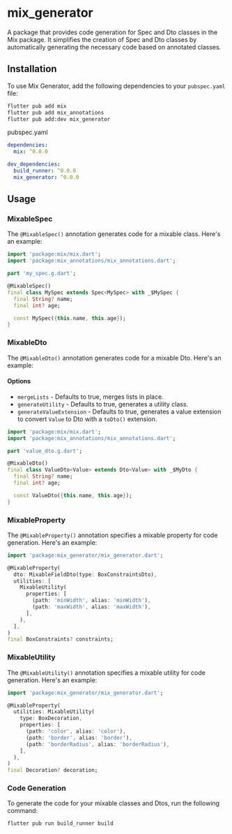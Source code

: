 # mix_generator

A package that provides code generation for Spec and Dto classes in the Mix package. It simplifies the creation of Spec and Dto classes by automatically generating the necessary code based on annotated classes.

## Installation

To use Mix Generator, add the following dependencies to your `pubspec.yaml` file:

```bash
flutter pub add mix
flutter pub add mix_annotations
flutter pub add:dev mix_generator
```

pubspec.yaml

```yaml
dependencies:
  mix: ^0.0.0

dev_dependencies:
  build_runner: ^0.0.0
  mix_generator: ^0.0.0
```

## Usage

### MixableSpec

The `@MixableSpec()` annotation generates code for a mixable class. Here's an example:

```dart
import 'package:mix/mix.dart';
import 'package:mix_annotations/mix_annotations.dart';

part 'my_spec.g.dart';

@MixableSpec()
final class MySpec extends Spec<MySpec> with _$MySpec {
  final String? name;
  final int? age;

  const MySpec({this.name, this.age});
}
```

### MixableDto

The `@MixableDto()` annotation generates code for a mixable Dto. Here's an example:

#### Options

-  `mergeLists` - Defaults to true, merges lists in place.
-  `generateUtility` - Defaults to true, generates a utility class.
-  `generateValueExtension` - Defaults to true, generates a value extension to convert `Value` to Dto with a `toDto()` extension.

```dart
import 'package:mix/mix.dart';
import 'package:mix_annotations/mix_annotations.dart';

part 'value_dto.g.dart';

@MixableDto()
final class ValueDto<Value> extends Dto<Value> with _$MyDto {
  final String? name;
  final int? age;

  const ValueDto({this.name, this.age});
}
```

### MixableProperty

The `@MixableProperty()` annotation specifies a mixable property for code generation. Here's an example:

```dart
import 'package:mix_generator/mix_generator.dart';

@MixableProperty(
  dto: MixableFieldDto(type: BoxConstraintsDto),
  utilities: [
    MixableUtility(
      properties: [
        (path: 'minWidth', alias: 'minWidth'),
        (path: 'maxWidth', alias: 'maxWidth'),
      ],
    ),
  ],
)
final BoxConstraints? constraints;
```

### MixableUtility

The `@MixableUtility()` annotation specifies a mixable utility for code generation. Here's an example:

```dart
import 'package:mix_generator/mix_generator.dart';

@MixableProperty(
  utilities: MixableUtility(
    type: BoxDecoration,
    properties: [
      (path: 'color', alias: 'color'),
      (path: 'border', alias: 'border'),
      (path: 'borderRadius', alias: 'borderRadius'),
    ],
  ),
)
final Decoration? decoration;
```

### Code Generation

To generate the code for your mixable classes and Dtos, run the following command:

```bash
flutter pub run build_runner build
```